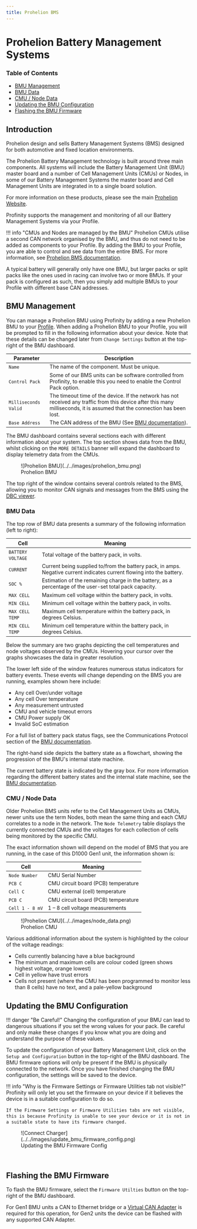 ```yaml
---
title: Prohelion BMS
---
```


# Prohelion Battery Management Systems

### Table of Contents

- [BMU Management](#bmu-management)
- [BMU Data](#bmu-data)
- [CMU / Node Data](#cmu--node-data)
- [Updating the BMU Configuration](#updating-the-bmu-configuration)
- [Flashing the BMU Firmware](#flashing-the-bmu-firmware)

## Introduction

Prohelion design and sells Battery Management Systems (BMS) designed for both automotive and fixed location environments.

The Prohelion Battery Management technology is built around three main components. All systems will include the Battery Management Unit (BMU) master board and a number of Cell Management Units (CMUs) or Nodes, in some of our Battery Management Systems the master board and Cell Management Units are integrated in to a single board solution.

For more information on these products, please see the main [Prohelion Website](https://www.prohelion.com/product-category/bms/).

Profinity supports the management and monitoring of all our Battery Management Systems via your Profile.

!!! info "CMUs and Nodes are managed by the BMU"
    Prohelion CMUs utilise a second CAN network organised by the BMU, and thus do not need to be added as components to your Profile. By adding the BMU to your Profile, you are able to control and see data from the entire BMS. For more information, see [Prohelion BMS documentation](../../../../Battery_Management_Systems/index.md).

A typical battery will generally only have one BMU, but larger packs or split packs like the ones used in racing can involve two or more BMUs.  If your pack is configured as such, then you simply add multiple BMUs to your Profile with different base CAN addresses.

## BMU Management

You can manage a Prohelion BMU using Profinity by adding a new Prohelion BMU to your [Profile](../../Getting_Started/Profiles.md). When adding a Prohelion BMU to your Profile, you will be prompted to fill in the following information about your device. Note that these details can be changed later from `Change Settings` button at the top-right of the BMU dashboard.

<!-- Finish this -->
|Parameter                  |Description                                                                                         |
|---------------------------|----------------------------------------------------------------------------------------------------|
|`Name`                     | The name of the component. Must be unique.                                                         |
|`Control Pack`             | Some of our BMS units can be software controlled from Profinity, to enable this you need to enable the Control Pack option. |
|`Milliseconds Valid`       | The timeout time of the device. If the network has not received any traffic from this device after this many milliseconds, it is assumed that the connection has been lost. |
|`Base Address`             | The CAN address of the BMU (See [BMU documentation](../../../../Battery_Management_Systems/index.md)). |

The BMU dashboard contains several sections each with different information about your system. The top section shows data from the BMU, whilst clicking on the `MORE DETAILS` banner will expand the dashboard to display telemetry data from the CMUs.

<figure markdown>
![Prohelion BMU](../../images/prohelion_bmu.png)
<figcaption>Prohelion BMU</figcaption>
</figure>

The top right of the window contains several controls related to the BMS, allowing you to monitor CAN signals and messages from the BMS using the [DBC viewer](../../CAN_Utilities/CAN_Bus_DBC.md).

### BMU Data

The top row of BMU data presents a summary of the following information (left to right):

| Cell              | Meaning                                                                                                                |
|-------------------|------------------------------------------------------------------------------------------------------------------------|
| `BATTERY VOLTAGE` | Total voltage of the battery pack, in volts.                                                                           |
| `CURRENT`         | Current being supplied to/from the battery pack, in amps. Negative current indicates current flowing into the battery. |
| `SOC %`           | Estimation of the remaining charge in the battery, as a percentage of the user-set total pack capacity.                |
| `MAX CELL`        | Maximum cell voltage within the battery pack, in volts.                                                                |
| `MIN CELL`        | Minimum cell voltage within the battery pack, in volts.                                                                |
| `MAX CELL TEMP`   | Maximum cell temperature within the battery pack, in degrees Celsius.                                                  |
| `MIN CELL TEMP`   | Minimum cell temperature within the battery pack, in degrees Celsius.                                                  |


Below the summary are two graphs depicting the cell temperatures and node voltages observed by the CMUs. Hovering your cursor over the graphs showcases the data in greater resolution.

The lower left side of the window features numerous status indicators for battery events. These events will change depending on the BMS you are running, examples shown here include:

- Any cell Over/under voltage
- Any cell Over temperature
- Any measurement untrusted
- CMU and vehicle timeout errors
- CMU Power supply OK
- Invalid SoC estimation

For a full list of battery pack status flags, see the Communications Protocol section of the [BMU documentation](../../../../Battery_Management_Systems/index.md).

The right-hand side depicts the battery state as a flowchart, showing the progression of the BMU's internal state machine. 

The current battery state is indicated by the gray box. For more information regarding the different battery states and the internal state machine, see the [BMU documentation](../../../../Battery_Management_Systems/index.md).

### CMU / Node Data

Older Prohelion BMS units refer to the Cell Management Units as CMUs, newer units use the term Nodes, both mean the same thing and each CMU correlates to a node in the network. The `Node Telemetry` table displays the currently connected CMUs and the voltages for each collection of cells being monitored by the specific CMU. 

The exact information shown will depend on the model of BMS that you are running, in the case of this D1000 Gen1 unit, the information shown is:

| Cell            | Meaning                             |
|-----------------|-------------------------------------|
| `Node Number`   | CMU Serial Number                   |
| `PCB C`         | CMU circuit board (PCB) temperature |
| `Cell C`        | CMU external (cell) temperature     |
| `PCB C`         | CMU circuit board (PCB) temperature |
| `Cell 1 - 8 mV` | 1 – 8 cell voltage measurements     | 

<figure markdown>
![Prohelion CMU](../../images/node_data.png)
<figcaption>Prohelion CMU</figcaption>
</figure>

Various additional information about the system is highlighted by the colour of the voltage readings:

- Cells currently balancing have a blue background
- The minimum and maximum cells <!--have bold text and -->are colour coded (green shows highest voltage, orange lowest)
- Cell in yellow have trust errors
- Cells not present (where the CMU has been programmed to monitor less than 8 cells) have no text, and a pale-yellow background

## Updating the BMU Configuration

!!! danger "Be Careful!"
    Changing the configuration of your BMU can lead to dangerous situations if you set the wrong values for your pack.  Be careful and only make these changes if you know what you are doing and understand the purpose of these values.

To update the configuration of your Battery Management Unit, click on the `Setup and Configuration` button in the top-right of the BMU dashboard. The BMU firmware options will only be present if the BMU is physically connected to the network. Once you have finished changing the BMU configuration, the settings will be saved to the device.

!!! info "Why is the Firmware Settings or Firmware Utilities tab not visible?"
    Profinity will only let you set the firmware on your device if it believes the device is in a suitable configuration to do so.  
    
    If the Firmware Settings or Firmware Utilities tabs are not visible, this is because Profinity is unable to see your device or it is not in a suitable state to have its firmware changed.


<figure markdown>
![Connect Charger](../../images/update_bmu_firmware_config.png)
<figcaption>Updating the BMU Firmware Config</figcaption>
</figure>
<br>

## Flashing the BMU Firmware

To flash the BMU firmware, select the `Firmware Utilties` button on the top-right of the BMU dashboard.  

For Gen1 BMU units a CAN to Ethernet bridge or a [Virtual CAN Adapter](../Adaptors/Virtual_CAN_Adapter.md) is required for this operation, for Gen2 units the device can be flashed with any supported CAN Adapter.
